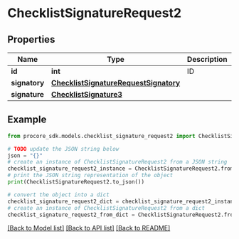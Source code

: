 # ChecklistSignatureRequest2


## Properties

Name | Type | Description | Notes
------------ | ------------- | ------------- | -------------
**id** | **int** | ID | [optional] 
**signatory** | [**ChecklistSignatureRequestSignatory**](ChecklistSignatureRequestSignatory.md) |  | [optional] 
**signature** | [**ChecklistSignature3**](ChecklistSignature3.md) |  | [optional] 

## Example

```python
from procore_sdk.models.checklist_signature_request2 import ChecklistSignatureRequest2

# TODO update the JSON string below
json = "{}"
# create an instance of ChecklistSignatureRequest2 from a JSON string
checklist_signature_request2_instance = ChecklistSignatureRequest2.from_json(json)
# print the JSON string representation of the object
print(ChecklistSignatureRequest2.to_json())

# convert the object into a dict
checklist_signature_request2_dict = checklist_signature_request2_instance.to_dict()
# create an instance of ChecklistSignatureRequest2 from a dict
checklist_signature_request2_from_dict = ChecklistSignatureRequest2.from_dict(checklist_signature_request2_dict)
```
[[Back to Model list]](../README.md#documentation-for-models) [[Back to API list]](../README.md#documentation-for-api-endpoints) [[Back to README]](../README.md)


